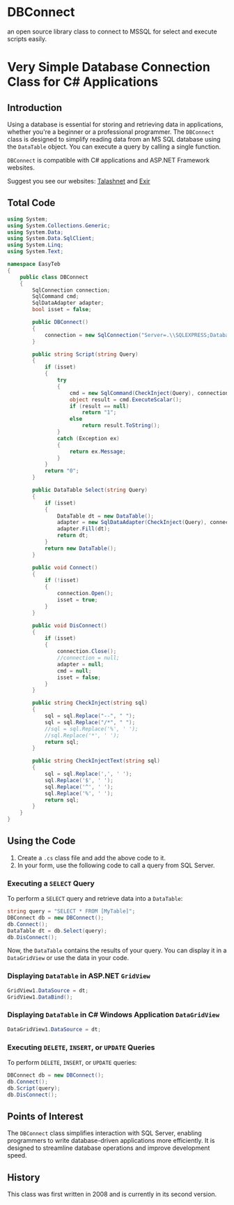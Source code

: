 # DBConnect
an open source library class to connect to MSSQL for select and execute scripts easily.

# Very Simple Database Connection Class for C# Applications

## Introduction

Using a database is essential for storing and retrieving data in applications, whether you're a beginner or a professional programmer. The `DBConnect` class is designed to simplify reading data from an MS SQL database using the `DataTable` object. You can execute a query by calling a single function.

`DBConnect` is compatible with C# applications and ASP.NET Framework websites.

Suggest you see our websites: [Talashnet](https://talashnet.com/) and [Exir](https://exirmatab.com)

## Total Code

```csharp
using System;
using System.Collections.Generic;
using System.Data;
using System.Data.SqlClient;
using System.Linq;
using System.Text;

namespace EasyTeb
{
    public class DBConnect
    {
        SqlConnection connection;
        SqlCommand cmd;
        SqlDataAdapter adapter;
        bool isset = false;

        public DBConnect()
        {
            connection = new SqlConnection("Server=.\\SQLEXPRESS;Database=TalashNet;Integrated Security=True;");
        }

        public string Script(string Query)
        {
            if (isset)
            {
                try
                {
                    cmd = new SqlCommand(CheckInject(Query), connection);
                    object result = cmd.ExecuteScalar();
                    if (result == null)
                        return "1";
                    else
                        return result.ToString();
                }
                catch (Exception ex)
                {
                    return ex.Message;
                }
            }
            return "0";
        }

        public DataTable Select(string Query)
        {
            if (isset)
            {
                DataTable dt = new DataTable();
                adapter = new SqlDataAdapter(CheckInject(Query), connection);
                adapter.Fill(dt);
                return dt;
            }
            return new DataTable();
        }

        public void Connect()
        {
            if (!isset)
            {
                connection.Open();
                isset = true;
            }
        }

        public void DisConnect()
        {
            if (isset)
            {
                connection.Close();
                //connection = null;
                adapter = null;
                cmd = null;
                isset = false;
            }
        }

        public string CheckInject(string sql)
        {
            sql = sql.Replace("--", " ");
            sql = sql.Replace("/*", " ");
            //sql = sql.Replace('%', ' ');
            //sql.Replace('*', ' ');
            return sql;
        }

        public string CheckInjectText(string sql)
        {
            sql = sql.Replace(',', ' ');
            sql.Replace('$', ' ');
            sql.Replace('^', ' ');
            sql.Replace('%', ' ');
            return sql;
        }
    }
}
```

## Using the Code

1. Create a `.cs` class file and add the above code to it.
2. In your form, use the following code to call a query from SQL Server.

### Executing a `SELECT` Query

To perform a `SELECT` query and retrieve data into a `DataTable`:

```csharp
string query = "SELECT * FROM [MyTable]";
DBConnect db = new DBConnect();
db.Connect();
DataTable dt = db.Select(query);
db.DisConnect();
```

Now, the `DataTable` contains the results of your query. You can display it in a `DataGridView` or use the data in your code.

### Displaying `DataTable` in ASP.NET `GridView`

```csharp
GridView1.DataSource = dt;
GridView1.DataBind();
```

### Displaying `DataTable` in C# Windows Application `DataGridView`

```csharp
DataGridView1.DataSource = dt;
```

### Executing `DELETE`, `INSERT`, or `UPDATE` Queries

To perform `DELETE`, `INSERT`, or `UPDATE` queries:

```csharp
DBConnect db = new DBConnect();
db.Connect();
db.Script(query);
db.DisConnect();
```

## Points of Interest

The `DBConnect` class simplifies interaction with SQL Server, enabling programmers to write database-driven applications more efficiently. It is designed to streamline database operations and improve development speed.

## History

This class was first written in 2008 and is currently in its second version.
